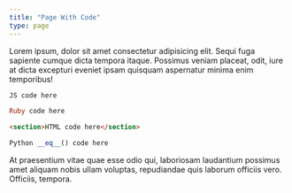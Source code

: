 ```yaml
---
title: "Page With Code"
type: page
---
```


Lorem ipsum, dolor sit amet consectetur adipisicing elit. Sequi fuga sapiente cumque dicta tempora itaque. Possimus veniam placeat, odit, iure at dicta excepturi eveniet ipsam quisquam aspernatur minima enim temporibus!

```javascript
JS code here
```

```ruby
Ruby code here
```

```html
<section>HTML code here</section>
```

```python
Python __eq__() code here
```

At praesentium vitae quae esse odio qui, laboriosam laudantium possimus amet aliquam nobis ullam voluptas, repudiandae quis laborum officiis vero. Officiis, tempora.
